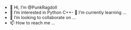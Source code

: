 - 👋 Hi, I’m @PunkRagdoll
- 👀 I’m interested in Python C++- 🌱 I’m currently learning ...
- 💞️ I’m looking to collaborate on ...
- 📫 How to reach me ...

<!---
PunkRagdoll/PunkRagdoll is a ✨ special ✨ repository because its `README.md` (this file) appears on your GitHub profile.
You can click the Preview link to take a look at your changes.
--->
